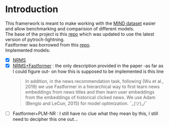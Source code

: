 # Introduction
This framerwork is meant to make working with the [MIND dataset](https://msnews.github.io/) easier and allow benchmarking and comparision of different models.\
The base of the project is this [repo](https://github.com/aqweteddy/NRMS-Pytorch) which was updated to use the latest version of pytroch-lightning.\
Fastformer was borrowed from this [repo](https://github.com/lucidrains/fast-transformer-pytorch).\
Implemented models:
- [x] [NRMS](https://aclanthology.org/D19-1671.pdf)
- [x] [NRMS+Fastformer](https://arxiv.org/pdf/2108.09084v6.pdf) : the only description provided in the paper -as far as I could figure out- on how this is supposed to be implemented is this line
  > In addition, in the news recommendation task, following (Wu et al., 2019) we use Fastformer in a hierarchical way to first learn news embeddings
  > from news titles and then learn user embeddings from the embeddings of historical clicked news. We use Adam (Bengio and LeCun, 2015) for model optimization.
  ¯\_(ツ)_/¯
- [ ] Fastformer+PLM-NR : I still have no clue what they mean by this, I still need to decipher this one out...